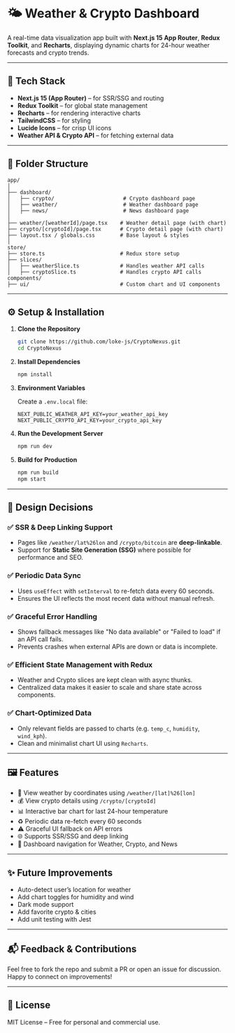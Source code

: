# 🌤️ Weather & Crypto Dashboard

A real-time data visualization app built with **Next.js 15 App Router**, **Redux Toolkit**, and **Recharts**, displaying dynamic charts for 24-hour weather forecasts and crypto trends.

---

## 🔧 Tech Stack

- **Next.js 15 (App Router)** – for SSR/SSG and routing  
- **Redux Toolkit** – for global state management  
- **Recharts** – for rendering interactive charts  
- **TailwindCSS** – for styling  
- **Lucide Icons** – for crisp UI icons  
- **Weather API & Crypto API** – for fetching external data  

---

## 📁 Folder Structure

```
app/
│
├── dashboard/
│   ├── crypto/                      # Crypto dashboard page
│   ├── weather/                     # Weather dashboard page
│   ├── news/                        # News dashboard page
│
├── weather/[weatherId]/page.tsx    # Weather detail page (with chart)
├── crypto/[cryptoId]/page.tsx      # Crypto detail page (with chart)
├── layout.tsx / globals.css        # Base layout & styles
│
store/
├── store.ts                        # Redux store setup
├── slices/
│   ├── weatherSlice.ts             # Handles weather API calls
│   ├── cryptoSlice.ts              # Handles crypto API calls
components/
├── ui/                             # Custom chart and UI components
```

---

## ⚙️ Setup & Installation

1. **Clone the Repository**
   ```bash
   git clone https://github.com/loke-js/CryptoNexus.git
   cd CryptoNexus
   ```

2. **Install Dependencies**
   ```bash
   npm install
   ```

3. **Environment Variables**

   Create a `.env.local` file:
   ```env
   NEXT_PUBLIC_WEATHER_API_KEY=your_weather_api_key
   NEXT_PUBLIC_CRYPTO_API_KEY=your_crypto_api_key
   ```

4. **Run the Development Server**
   ```bash
   npm run dev
   ```

5. **Build for Production**
   ```bash
   npm run build
   npm start
   ```

---

## 🧐 Design Decisions

### ✅ SSR & Deep Linking Support
- Pages like `/weather/lat%26lon` and `/crypto/bitcoin` are **deep-linkable**.
- Support for **Static Site Generation (SSG)** where possible for performance and SEO.

### ✅ Periodic Data Sync
- Uses `useEffect` with `setInterval` to re-fetch data every 60 seconds.
- Ensures the UI reflects the most recent data without manual refresh.

### ✅ Graceful Error Handling
- Shows fallback messages like "No data available" or "Failed to load" if an API call fails.
- Prevents crashes when external APIs are down or data is incomplete.

### ✅ Efficient State Management with Redux
- Weather and Crypto slices are kept clean with async thunks.
- Centralized data makes it easier to scale and share state across components.

### ✅ Chart-Optimized Data
- Only relevant fields are passed to charts (e.g. `temp_c`, `humidity`, `wind_kph`).
- Clean and minimalist chart UI using `Recharts`.

---

## 🖼️ Features

- 📍 View weather by coordinates using `/weather/[lat]%26[lon]`
- 💰 View crypto details using `/crypto/[cryptoId]`
- 📊 Interactive bar chart for last 24-hour temperature
- ♻️ Periodic data re-fetch every 60 seconds
- ⚠️ Graceful UI fallback on API errors
- 🌐 Supports SSR/SSG and deep linking
- 📅 Dashboard navigation for Weather, Crypto, and News

---

## ✨ Future Improvements

- Auto-detect user’s location for weather
- Add chart toggles for humidity and wind
- Dark mode support
- Add favorite crypto & cities
- Add unit testing with Jest

---

## 📬 Feedback & Contributions

Feel free to fork the repo and submit a PR or open an issue for discussion.  
Happy to connect on improvements!

---

## 📄 License

MIT License – Free for personal and commercial use.

